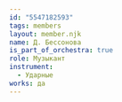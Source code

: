 ```yaml
---
id: "5547182593"
tags: members
layout: member.njk
name: Д. Бессонова
is_part_of_orchestra: true
role: Музыкант
instrument:
  - Ударные
works: да
---
```

